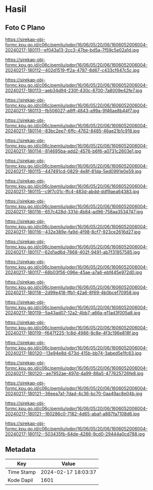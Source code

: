 # Hasil

## Foto C Plano

https://sirekap-obj-formc.kpu.go.id/c06c/pemilu/pdpr/16/06/05/20/06/1606052006004-20240217-180111--ef043a13-2cc3-47be-bd5a-7f59c5e02a1d.jpg

https://sirekap-obj-formc.kpu.go.id/c06c/pemilu/pdpr/16/06/05/20/06/1606052006004-20240217-180112--402d1519-ff2a-4787-8d67-c433cf647c5c.jpg

https://sirekap-obj-formc.kpu.go.id/c06c/pemilu/pdpr/16/06/05/20/06/1606052006004-20240217-180113--aeb34d94-230f-430c-8700-7a8009e42fe7.jpg

https://sirekap-obj-formc.kpu.go.id/c06c/pemilu/pdpr/16/06/05/20/06/1606052006004-20240217-180113--fb506027-a6ff-4843-a99a-9f46ae8b44f7.jpg

https://sirekap-obj-formc.kpu.go.id/c06c/pemilu/pdpr/16/06/05/20/06/1606052006004-20240217-180114--83bc2ee7-6ffc-4762-8485-46ae21b1c916.jpg

https://sirekap-obj-formc.kpu.go.id/c06c/pemilu/pdpr/16/06/05/20/06/1606052006004-20240217-180114--814695ba-add2-4576-b6f6-a0731c2603e1.jpg

https://sirekap-obj-formc.kpu.go.id/c06c/pemilu/pdpr/16/06/05/20/06/1606052006004-20240217-180115--447491cd-0829-4e8f-81da-5ed0991e0e59.jpg

https://sirekap-obj-formc.kpu.go.id/c06c/pemilu/pdpr/16/06/05/20/06/1606052006004-20240217-180115--c9f7c01c-ffc4-483d-abdd-ddf9aea64383.jpg

https://sirekap-obj-formc.kpu.go.id/c06c/pemilu/pdpr/16/06/05/20/06/1606052006004-20240217-180116--657c428d-331d-4b84-ad96-758aa3534747.jpg

https://sirekap-obj-formc.kpu.go.id/c06c/pemilu/pdpr/16/06/05/20/06/1606052006004-20240217-180116--432e389e-fa9d-4f98-8cf7-923ce2616d27.jpg

https://sirekap-obj-formc.kpu.go.id/c06c/pemilu/pdpr/16/06/05/20/06/1606052006004-20240217-180117--62d1ad6d-7868-402f-9491-ab7f31957585.jpg

https://sirekap-obj-formc.kpu.go.id/c06c/pemilu/pdpr/16/06/05/20/06/1606052006004-20240217-180117--66b03f56-096e-45ae-a7a6-ebf445e972d0.jpg

https://sirekap-obj-formc.kpu.go.id/c06c/pemilu/pdpr/16/06/05/20/06/1606052006004-20240217-180118--2d99e418-ffb1-42a6-8f69-4b0bcef70958.jpg

https://sirekap-obj-formc.kpu.go.id/c06c/pemilu/pdpr/16/06/05/20/06/1606052006004-20240217-180119--5a43ad07-12a2-4bb7-a66a-e11ad3f005a8.jpg

https://sirekap-obj-formc.kpu.go.id/c06c/pemilu/pdpr/16/06/05/20/06/1606052006004-20240217-180119--f647f225-1c8d-4986-8c8e-4f3c196e818f.jpg

https://sirekap-obj-formc.kpu.go.id/c06c/pemilu/pdpr/16/06/05/20/06/1606052006004-20240217-180120--13e94e8d-673d-415b-bb74-3abed5e1fc63.jpg

https://sirekap-obj-formc.kpu.go.id/c06c/pemilu/pdpr/16/06/05/20/06/1606052006004-20240217-180120--ae7952ae-497d-4a99-88a5-477625726fe8.jpg

https://sirekap-obj-formc.kpu.go.id/c06c/pemilu/pdpr/16/06/05/20/06/1606052006004-20240217-180121--36eea7a1-7dad-4c36-bc70-0aa49ac8e04b.jpg

https://sirekap-obj-formc.kpu.go.id/c06c/pemilu/pdpr/16/06/05/20/06/1606052006004-20240217-180121--160286c0-7182-4d65-abaf-a887fa7108d6.jpg

https://sirekap-obj-formc.kpu.go.id/c06c/pemilu/pdpr/16/06/05/20/06/1606052006004-20240217-180112--503435fb-64de-4286-9cd0-29444a0cd788.jpg


## Metadata

| Key        | Value               |
| ---------- | ------------------- |
| Time Stamp | 2024-02-17 18:03:37 |
| Kode Dapil | 1601                |




